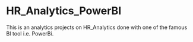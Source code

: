 # HR_Analytics_PowerBI
This is an analytics projects on HR_Analytics done with one of the famous BI tool i.e. PowerBi.
